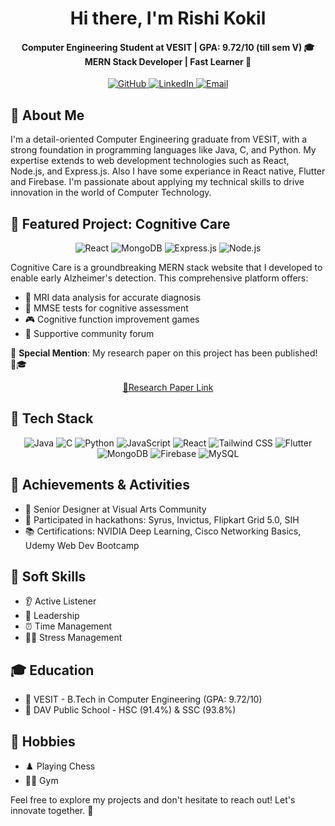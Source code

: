 <h1 align ="center" >Hi there, I'm Rishi Kokil</h1> 
<h4 align="center">
  <strong>Computer Engineering Student at VESIT | GPA: 9.72/10 (till sem V) 🎓</strong><br>
  MERN Stack Developer | Fast Learner 🧠
</h4>

<p align="center">
  <a href="https://github.com/Rishi-Kokil" target="_blank">
    <img src="https://img.shields.io/badge/GitHub-181717?style=for-the-badge&logo=github&logoColor=white" alt="GitHub" />
  </a>
  <a href="https://linkedin.com/rishi-kokil-vesit" target="_blank">
    <img src="https://img.shields.io/badge/LinkedIn-0077B5?style=for-the-badge&logo=linkedin&logoColor=white" alt="LinkedIn" />
  </a>
  <a href="mailto:rishikokil@gmail.com">
    <img src="https://img.shields.io/badge/Gmail-D14836?style=for-the-badge&logo=gmail&logoColor=white" alt="Email" />
  </a>
</p>

## 🚀 About Me

<p =>
  I'm a detail-oriented Computer Engineering graduate from VESIT, with a strong foundation in programming languages like Java, C, and Python. My expertise extends to web development technologies such as React, Node.js, and Express.js. Also I have some experiance in React native, Flutter and Firebase. I'm passionate about applying my technical skills to drive innovation in the world of Computer Technology.
</p>

## 🎨 Featured Project: Cognitive Care

<p align="center">
  <img src="https://img.shields.io/badge/React-61DAFB?style=for-the-badge&logo=react&logoColor=black" alt="React" />
  <img src="https://img.shields.io/badge/MongoDB-47A248?style=for-the-badge&logo=mongodb&logoColor=white" alt="MongoDB" />
  <img src="https://img.shields.io/badge/Express.js-000000?style=for-the-badge&logo=express&logoColor=white" alt="Express.js" />
  <img src="https://img.shields.io/badge/Node.js-339933?style=for-the-badge&logo=node.js&logoColor=white" alt="Node.js" />
</p>

Cognitive Care is a groundbreaking MERN stack website that I developed to enable early Alzheimer's detection. This comprehensive platform offers:

- 🧠 MRI data analysis for accurate diagnosis
- 📝 MMSE tests for cognitive assessment
- 🎮 Cognitive function improvement games
- 💬 Supportive community forum

🎉 **Special Mention**: My research paper on this project has been published! 📜🎓 <p align = "center" ><a href="https://alochana.org/wp-content/uploads/21-AJ2408.pdf">📃Research Paper Link</a></p>


## 🔧 Tech Stack

<p align="center">
  <img src="https://img.shields.io/badge/Java-007396?style=for-the-badge&logo=java&logoColor=white" alt="Java" />
  <img src="https://img.shields.io/badge/C-A8B9CC?style=for-the-badge&logo=c&logoColor=black" alt="C" />
  <img src="https://img.shields.io/badge/Python-3776AB?style=for-the-badge&logo=python&logoColor=white" alt="Python" />
  <img src="https://img.shields.io/badge/JavaScript-F7DF1E?style=for-the-badge&logo=javascript&logoColor=black" alt="JavaScript" />
  <img src="https://img.shields.io/badge/React-61DAFB?style=for-the-badge&logo=react&logoColor=black" alt="React" />
  <img src="https://img.shields.io/badge/Tailwind_CSS-38B2AC?style=for-the-badge&logo=tailwind-css&logoColor=white" alt="Tailwind CSS" />
  <img src="https://img.shields.io/badge/Flutter-02569B?style=for-the-badge&logo=flutter&logoColor=white" alt="Flutter" />
  <img src="https://img.shields.io/badge/MongoDB-47A248?style=for-the-badge&logo=mongodb&logoColor=white" alt="MongoDB" />
  <img src="https://img.shields.io/badge/Firebase-FFCA28?style=for-the-badge&logo=firebase&logoColor=black" alt="Firebase" />
  <img src="https://img.shields.io/badge/MySQL-4479A1?style=for-the-badge&logo=mysql&logoColor=white" alt="MySQL" />
</p>

## 🌟 Achievements & Activities

- 🎨 Senior Designer at Visual Arts Community
- 🚀 Participated in hackathons: Syrus, Invictus, Flipkart Grid 5.0, SIH
- 📚 Certifications: NVIDIA Deep Learning, Cisco Networking Basics, Udemy Web Dev Bootcamp

## 🌈 Soft Skills

- 👂 Active Listener
- 🎯 Leadership
- ⏰ Time Management
- 🧘‍♂️ Stress Management

## 🎓 Education

- 🏫 VESIT - B.Tech in Computer Engineering (GPA: 9.72/10)
- 🏫 DAV Public School - HSC (91.4%) & SSC (93.8%)

## 🌺 Hobbies

- ♟️ Playing Chess
- 🏋️‍♂️ Gym

Feel free to explore my projects and don't hesitate to reach out! Let's innovate together. 🚀
